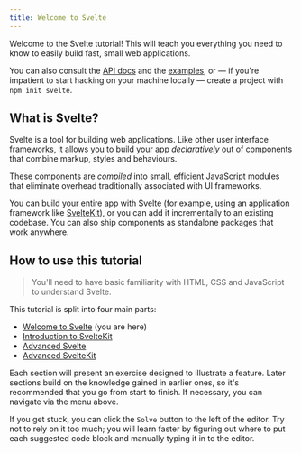 ```yaml
---
title: Welcome to Svelte
---
```


Welcome to the Svelte tutorial! This will teach you everything you need to know to easily build fast, small web applications.

You can also consult the [API docs](https://svelte.dev/docs) and the [examples](https://svelte.dev/examples), or — if you're impatient to start hacking on your machine locally — create a project with `npm init svelte`.

## What is Svelte?

Svelte is a tool for building web applications. Like other user interface frameworks, it allows you to build your app _declaratively_ out of components that combine markup, styles and behaviours.

These components are _compiled_ into small, efficient JavaScript modules that eliminate overhead traditionally associated with UI frameworks.

You can build your entire app with Svelte (for example, using an application framework like [SvelteKit](https://kit.svelte.dev)), or you can add it incrementally to an existing codebase. You can also ship components as standalone packages that work anywhere.

## How to use this tutorial

> You'll need to have basic familiarity with HTML, CSS and JavaScript to understand Svelte.

This tutorial is split into four main parts:

- [Welcome to Svelte](/tutorial/welcome-to-svelte) (you are here)
- [Introduction to SvelteKit](/tutorial/introducing-sveltekit)
- [Advanced Svelte](/tutorial/advanced-svelte)
- [Advanced SvelteKit](/tutorial/advanced-sveltekit)

Each section will present an exercise designed to illustrate a feature. Later sections build on the knowledge gained in earlier ones, so it's recommended that you go from start to finish. If necessary, you can navigate via the menu above.

If you get stuck, you can click the `Solve` button to the left of the editor. Try not to rely on it too much; you will learn faster by figuring out where to put each suggested code block and manually typing it in to the editor.
